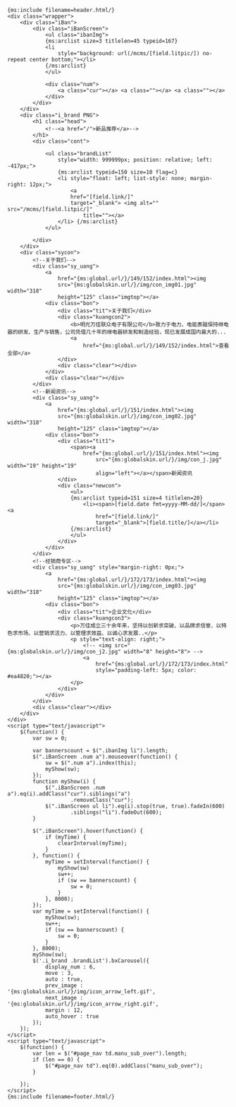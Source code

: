 
<!DOCTYPE html PUBLIC "-//W3C//DTD XHTML 1.0 Transitional//EN" "http://www.w3.org/TR/xhtml1/DTD/xhtml1-transitional.dtd">
<!-- saved from url=(0024)http://www.hf-relay.com/ -->
<html xmlns="http://www.w3.org/1999/xhtml">
<body id="indexbody">


	{ms:include filename=header.html/}
	<div class="wrapper">
		<div class="iBan">
			<div class="iBanScreen">
				<ul class="ibanImg">
				{ms:arclist size=3 titlelen=45 typeid=167}
				<li
					style="background: url(/mcms/[field.litpic/]) no-repeat center bottom;"></li>
				{/ms:arclist}
				</ul>

				<div class="num">
					<a class="cur"></a> <a class=""></a> <a class=""></a>
				</div>
			</div>
		</div>
		<div class="i_brand PNG">
			<h1 class="head">
				<!--<a href="/">新品推荐</a>-->
			</h1>
			<div class="cont">

				<ul class="brandList"
					style="width: 999999px; position: relative; left: -417px;">
					{ms:arclist typeid=150 size=10 flag=c}
					<li style="float: left; list-style: none; margin-right: 12px;">
						<a
						href="[field.link/]"
						target="_blank"> <img alt="" src="/mcms/[field.litpic/]"
							title=""></a>
					</li> {/ms:arclist}
				</ul>

			</div>
		</div>
		<div class="sycon">
			<!--关于我们-->
			<div class="sy_uang">
				<a
					href="{ms:global.url/}/149/152/index.html"><img
					src="{ms:globalskin.url/}/img/con_img01.jpg" width="318"
					height="125" class="imgtop"></a>
				<div class="bon">
					<div class="tit">关于我们</div>
					<div class="kuangcon2">
						<b>明光万佳联众电子有限公司</b>致力于电力、电能表磁保持继电器的研发、生产与销售，公司凭借几十年的继电器研发和制造经验，现已发展成国内最大的...
						<a
							href="{ms:global.url/}/149/152/index.html">查看全部</a>
					</div>
					<div class="clear"></div>
				</div>
				<div class="clear"></div>
			</div>
			<!--新闻资讯-->
			<div class="sy_uang">
				<a
					href="{ms:global.url/}/151/index.html"><img
					src="{ms:globalskin.url/}/img/con_img02.jpg" width="318"
					height="125" class="imgtop"></a>
				<div class="bon">
					<div class="tit1">
						<span><a
							href="{ms:global.url/}/151/index.html"><img
								src="{ms:globalskin.url/}/img/con_j.jpg" width="19" height="19"
								align="left"></a></span>新闻资讯
					</div>
					<div class="newcon">
						<ul>
						{ms:arclist typeid=151 size=4 titlelen=20} 
							<li><span>[field.date fmt=yyyy-MM-dd/]</span>  <a
								href="[field.link/]"
								target="_blank">[field.title/]</a></li>
						{/ms:arclist}	
						</ul>
					</div>
				</div>
			</div>
			<!--经销商专区-->
			<div class="sy_uang" style="margin-right: 0px;">
				<a
					href="{ms:global.url/}/172/173/index.html"><img
					src="{ms:globalskin.url/}/img/con_img03.jpg" width="318"
					height="125" class="imgtop"></a>
				<div class="bon">
					<div class="tit">企业文化</div>
					<div class="kuangcon3">
						<p>万佳成立三十余年来，坚持以创新求突破、以品牌求信誉、以特色求市场、以营销求活力、以管理求效益、以诚心求发展..</p>
						<p style="text-align: right;">
							<!-- <img src="{ms:globalskin.url/}/img/con_j2.jpg" width="8" height="8"> -->
							<a
								href="{ms:global.url/}/172/173/index.html"
								style="padding-left: 5px; color: #ea4820;"></a>
						</p>
					</div>
				</div>
			</div>
			<div class="clear"></div>
		</div>
	</div>
	<script type="text/javascript">
		$(function() {
			var sw = 0;

			var bannerscount = $(".ibanImg li").length;
			$(".iBanScreen .num a").mouseover(function() {
				sw = $(".num a").index(this);
				myShow(sw);
			});
			function myShow(i) {
				$(".iBanScreen .num a").eq(i).addClass("cur").siblings("a")
						.removeClass("cur");
				$(".iBanScreen ul li").eq(i).stop(true, true).fadeIn(600)
						.siblings("li").fadeOut(600);
			}

			$(".iBanScreen").hover(function() {
				if (myTime) {
					clearInterval(myTime);
				}
			}, function() {
				myTime = setInterval(function() {
					myShow(sw)
					sw++;
					if (sw == bannerscount) {
						sw = 0;
					}
				}, 8000);
			});
			var myTime = setInterval(function() {
				myShow(sw);
				sw++;
				if (sw == bannerscount) {
					sw = 0;
				}
			}, 8000);
			myShow(sw);
			$('.i_brand .brandList').bxCarousel({
				display_num : 6,
				move : 3,
				auto : true,
				prev_image : '{ms:globalskin.url/}/img/icon_arrow_left.gif',
				next_image : '{ms:globalskin.url/}/img/icon_arrow_right.gif',
				margin : 12,
				auto_hover : true
			});
		});
	</script>
	<script type="text/javascript">
		$(function() {
			var len = $("#page_nav td.manu_sub_over").length;
			if (len == 0) {
				$("#page_nav td").eq(0).addClass("manu_sub_over");
			}

		});
	</script>
	{ms:include filename=footer.html/}
</body>
</html>
